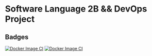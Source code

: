 # Software Language 2B && DevOps Project
## Badges
[![Docker Image CI](https://github.com/sintcode/adsd-zoo/actions/workflows/docker-image.yml/badge.svg)](https://github.com/sintcode/adsd-zoo/actions/workflows/docker-image.yml)
[![Docker Image CI](https://github.com/sintcode/adsd-zoo/actions/workflows/docker-image.yml/badge.svg?branch=master&event=deployment)](https://github.com/sintcode/adsd-zoo/actions/workflows/docker-image.yml)
